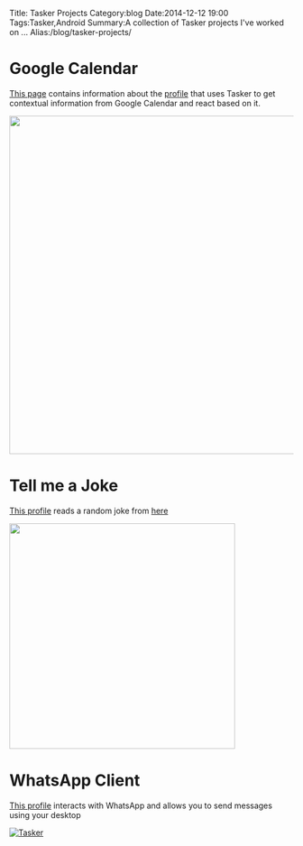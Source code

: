 Title: Tasker Projects
Category:blog
Date:2014-12-12 19:00
Tags:Tasker,Android
Summary:A collection of Tasker projects I've worked on ...
Alias:/blog/tasker-projects/

# Google Calendar


[This page](http://kdheepak.com/blog/tasker-and-google-maps.html) contains information about the [profile](https://github.com/kdheepak/tasker_sl4a) that uses Tasker to get contextual information from Google Calendar and react based on it.

<a href="https://github.com/kdheepak89/tasker_sl4a"><img src="https://raw.githubusercontent.com/kdheepak89/tasker_sl4a/master/Screenshots/7.png" align="middle" height="600"></a>

# Tell me a Joke

[This profile](https://github.com/kdheepak/Tasker_Jokes) reads a random joke from [here](https://reddit.com/r/jokes/top)

<a href="https://github.com/kdheepak89/Tasker_Jokes"><img src="https://raw.githubusercontent.com/kdheepak89/Tasker_Jokes/master/Tasker_Demo.gif" align="middle" height="400"></a>

# WhatsApp Client

[This profile](https://github.com/kdheepak/Tasker_WhatsPush) interacts with WhatsApp and allows you to send messages using your desktop

[![Tasker](http://img.youtube.com/vi/plTJ5NGCchM/0.jpg)](http://www.youtube.com/watch?v=plTJ5NGCchM "Tasker")
